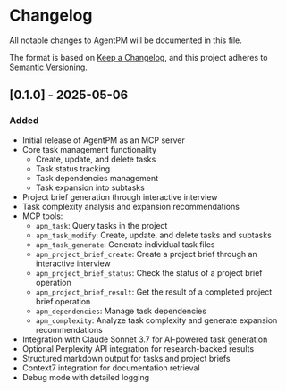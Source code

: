 # Changelog

All notable changes to AgentPM will be documented in this file.

The format is based on [Keep a Changelog](https://keepachangelog.com/en/1.0.0/),
and this project adheres to [Semantic Versioning](https://semver.org/spec/v2.0.0.html).

## [0.1.0] - 2025-05-06

### Added

- Initial release of AgentPM as an MCP server
- Core task management functionality
  - Create, update, and delete tasks
  - Task status tracking
  - Task dependencies management
  - Task expansion into subtasks
- Project brief generation through interactive interview
- Task complexity analysis and expansion recommendations
- MCP tools:
  - `apm_task`: Query tasks in the project
  - `apm_task_modify`: Create, update, and delete tasks and subtasks
  - `apm_task_generate`: Generate individual task files
  - `apm_project_brief_create`: Create a project brief through an interactive interview
  - `apm_project_brief_status`: Check the status of a project brief operation
  - `apm_project_brief_result`: Get the result of a completed project brief operation
  - `apm_dependencies`: Manage task dependencies
  - `apm_complexity`: Analyze task complexity and generate expansion recommendations
- Integration with Claude Sonnet 3.7 for AI-powered task generation
- Optional Perplexity API integration for research-backed results
- Structured markdown output for tasks and project briefs
- Context7 integration for documentation retrieval
- Debug mode with detailed logging
